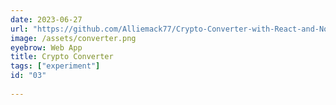 ```yaml
---
date: 2023-06-27
url: "https://github.com/Alliemack77/Crypto-Converter-with-React-and-Node.js"
image: /assets/converter.png
eyebrow: Web App
title: Crypto Converter
tags: ["experiment"]
id: "03"
  
---
```

